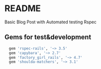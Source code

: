 # README

Basic Blog Post with Automated testing Rspec

## Gems for test&development

```ruby
  gem 'rspec-rails', '~> 3.5'
  gem 'capybara', '~> 2.7'
  gem 'factory_girl_rails', '~> 4.7'
  gem 'shoulda-matchers', '~> 3.1'
  ```

